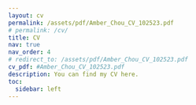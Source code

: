 ```yaml
---
layout: cv
permalink: /assets/pdf/Amber_Chou_CV_102523.pdf
# permalink: /cv/
title: CV
nav: true
nav_order: 4
# redirect_to: /assets/pdf/Amber_Chou_CV_102523.pdf
cv_pdf: #Amber_Chou_CV_102523.pdf
description: You can find my CV here.
toc:
  sidebar: left
---
```

